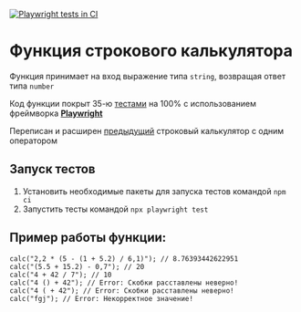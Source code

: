 [![Playwright tests in CI](https://github.com/yalosyash/calculator-ts-playwright/actions/workflows/playwright.yaml/badge.svg)](https://github.com/yalosyash/calculator-ts-playwright/actions/workflows/playwright.yaml)

# Функция строкового калькулятора

Функция принимает на вход выражение типа `string`, возвращая ответ типа `number`

Код функции покрыт 35-ю [тестами](https://github.com/yalosyash/calculator-ts-playwright/blob/main/tests/calculate.spec.ts) на 100% с использованием фреймворка [**Playwright**](https://playwright.dev/)

Переписан и расширен [предыдущий](https://github.com/yalosyash/calculator) строковый калькулятор с одним оператором

## Запуск тестов

1. Установить необходимые пакеты для запуска тестов командой `npm ci`
2. Запустить тесты  командой `npx playwright test`

## Пример работы функции:
```
calc("2,2 * (5 - (1 + 5.2) / 6,1)"); // 8.76393442622951
calc("(5.5 + 15.2) - 0,7"); // 20
calc("4 + 42 / 7"); // 10
calc("4 () + 42"); // Error: Скобки расставлены неверно!
calc("4 ( + 42"); // Error: Скобки расставлены неверно!
calc("fgj"); // Error: Некорректное значение!
```